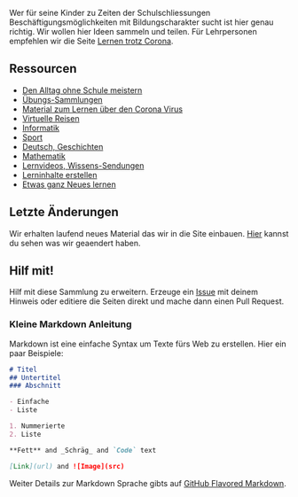 Wer für seine Kinder zu Zeiten der Schulschliessungen Beschäftigungsmöglichkeiten mit Bildungscharakter sucht ist hier genau richtig. Wir wollen hier Ideen sammeln und teilen. Für Lehrpersonen empfehlen wir die Seite [Lernen trotz Corona](https://www.lernentrotzcorona.ch/Lernentrotzcorona).

## Ressourcen

* [Den Alltag ohne Schule meistern](alltag.md)
* [Übungs-Sammlungen](sammlungen.md)
* [Material zum Lernen über den Corona Virus](corona.md)
* [Virtuelle Reisen](reisen.md)
* [Informatik](programmieren.md)
* [Sport](turnen.md)
* [Deutsch, Geschichten](deutsch.md)
* [Mathematik](mathematik.md)
* [Lernvideos, Wissens-Sendungen](videos.md)
* [Lerninhalte erstellen](authoring.md)
* [Etwas ganz Neues lernen](newstuff.md)

## Letzte Änderungen

Wir erhalten laufend neues Material das wir in die Site einbauen. [Hier](https://github.com/heimschulung/heimschulung.github.io/commits/master) kannst du sehen was wir geaendert haben.

## Hilf mit!

Hilf mit diese Sammlung zu erweitern. Erzeuge ein [Issue](https://github.com/heimschulung/heimschulung.github.io/issues/new/choose) mit deinem Hinweis oder editiere die Seiten direkt und mache dann einen Pull Request.

### Kleine Markdown Anleitung

Markdown ist eine einfache Syntax um Texte fürs Web zu erstellen. Hier ein paar Beispiele:

```markdown
# Titel
## Untertitel
### Abschnitt

- Einfache
- Liste

1. Nummerierte
2. Liste

**Fett** and _Schräg_ and `Code` text

[Link](url) and ![Image](src)
```

Weiter Details zur Markdown Sprache gibts auf [GitHub Flavored Markdown](https://guides.github.com/features/mastering-markdown/).


<!-- this should let us track if anyone is using this ... 
Fathom - simple website analytics - https://github.com/usefathom/fathom -->
<script>
(function(f, a, t, h, o, m){
	a[h]=a[h]||function(){
		(a[h].q=a[h].q||[]).push(arguments)
	};
	o=f.createElement('script'),
	m=f.getElementsByTagName('script')[0];
	o.async=1; o.src=t; o.id='fathom-script';
	m.parentNode.insertBefore(o,m)
})(document, window, '//analytics.oetiker.ch/tracker.js', 'fathom');
fathom('set', 'siteId', 'KXVIU');
fathom('trackPageview');
</script>
<!-- / Fathom -->

